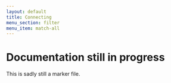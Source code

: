 ```yaml
---
layout: default
title: Connecting
menu_section: filter
menu_item: match-all
---
```



# Documentation still in progress

This is sadly still a marker file.

